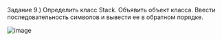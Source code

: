 Задание 9.) Определить класс Stack. Объявить объект класса. Ввести последовательность символов и вывести ее в обратном порядке.

![image](https://github.com/user-attachments/assets/f4691222-5b7e-42a0-a400-94882b251bbf)
